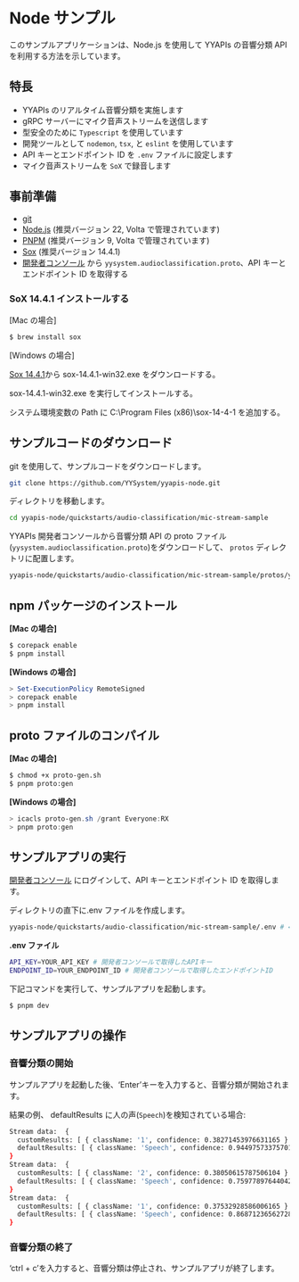 # Node サンプル

このサンプルアプリケーションは、Node.js を使用して YYAPIs の音響分類 API を利用する方法を示しています。

## 特長

- YYAPIs のリアルタイム音響分類を実施します
- gRPC サーバーにマイク音声ストリームを送信します
- 型安全のために `Typescript` を使用しています
- 開発ツールとして `nodemon`, `tsx`, と `eslint` を使用しています
- API キーとエンドポイント ID を `.env` ファイルに設定します
- マイク音声ストリームを `SoX` で録音します

## 事前準備

- [git](https://git-scm.com/downloads)
- [Node.js](https://nodejs.org/ja/) (推奨バージョン 22, Volta で管理されています)
- [PNPM](https://pnpm.io/) (推奨バージョン 9, Volta で管理されています)
- [Sox](https://sourceforge.net/projects/sox/files/sox/14.4.1/) (推奨バージョン 14.4.1)
- [<u>開発者コンソール</u>](https://api-web.yysystem2021.com) から `yysystem.audioclassification.proto`、API キーとエンドポイント ID を取得する

### SoX 14.4.1 インストールする

\[Mac の場合\]

```bash
$ brew install sox
```

\[Windows の場合\]

[<u>Sox
14.4.1</u>](https://sourceforge.net/projects/sox/files/sox/14.4.1/)から sox-14.4.1-win32.exe をダウンロードする。

sox-14.4.1-win32.exe を実行してインストールする。

システム環境変数の Path に C:\Program Files (x86)\sox-14-4-1 を追加する。

## サンプルコードのダウンロード

git を使用して、サンプルコードをダウンロードします。

```bash
git clone https://github.com/YYSystem/yyapis-node.git
```

ディレクトリを移動します。

```bash
cd yyapis-node/quickstarts/audio-classification/mic-stream-sample
```

YYAPIs 開発者コンソールから音響分類 API の proto ファイル(`yysystem.audioclassification.proto`)をダウンロードして、 `protos` ディレクトリに配置します。

```bash
yyapis-node/quickstarts/audio-classification/mic-stream-sample/protos/yysystem.audioclassification.proto # ← ここに配置する
```

## npm パッケージのインストール

**\[Mac の場合\]**

```bash
$ corepack enable
$ pnpm install
```

**\[Windows の場合\]**

```powershell
> Set-ExecutionPolicy RemoteSigned
> corepack enable
> pnpm install
```

## proto ファイルのコンパイル

**\[Mac の場合\]**

```bash
$ chmod +x proto-gen.sh
$ pnpm proto:gen
```

**\[Windows の場合\]**

```powershell
> icacls proto-gen.sh /grant Everyone:RX
> pnpm proto:gen
```

## サンプルアプリの実行

[<u>開発者コンソール</u>](https://api-web.yysystem2021.com)
にログインして、API キーとエンドポイント ID を取得します。

ディレクトリの直下に.env ファイルを作成します。

```bash
yyapis-node/quickstarts/audio-classification/mic-stream-sample/.env # ← ここに配置する
```

**.env ファイル**

```bash
API_KEY=YOUR_API_KEY # 開発者コンソールで取得したAPIキー
ENDPOINT_ID=YOUR_ENDPOINT_ID # 開発者コンソールで取得したエンドポイントID
```

下記コマンドを実行して、サンプルアプリを起動します。

```bash
$ pnpm dev
```

## サンプルアプリの操作

### 音響分類の開始

サンプルアプリを起動した後、‘Enter’キーを入力すると、音響分類が開始されます。

結果の例、 defaultResults に人の声(`Speech`)を検知されている場合:

```bash
Stream data:  {
  customResults: [ { className: '1', confidence: 0.38271453976631165 } ],
  defaultResults: [ { className: 'Speech', confidence: 0.944975733757019 } ]
}
Stream data:  {
  customResults: [ { className: '2', confidence: 0.38050615787506104 } ],
  defaultResults: [ { className: 'Speech', confidence: 0.7597789764404297 } ]
}
Stream data:  {
  customResults: [ { className: '1', confidence: 0.37532928586006165 } ],
  defaultResults: [ { className: 'Speech', confidence: 0.8687123656272888 } ]
}
```

### 音響分類の終了

‘ctrl + c’を入力すると、音響分類は停止され、サンプルアプリが終了します。
